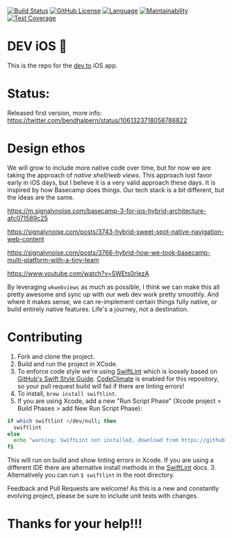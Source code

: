 [![Build Status](https://travis-ci.com/thepracticaldev/DEV-ios.svg?branch=master)](https://travis-ci.com/thepracticaldev/DEV-ios)
[![GitHub License](http://img.shields.io/badge/License-GPL%20v3-blue.svg?style=flat)](https://github.com/thepracticaldev/DEV-ios/blob/master/LICENSE)
[![Language](https://img.shields.io/badge/Language-Swift_5-f48041.svg?style=flat)](https://developer.apple.com/swift)
[![Maintainability](https://api.codeclimate.com/v1/badges/b162322067740725ad02/maintainability)](https://codeclimate.com/github/thepracticaldev/DEV-ios/maintainability)
[![Test Coverage](https://api.codeclimate.com/v1/badges/b162322067740725ad02/test_coverage)](https://codeclimate.com/github/thepracticaldev/DEV-ios/test_coverage)

# DEV iOS 💖

This is the repo for the [dev.to](https://dev.to) iOS app.

# Status:

Released first version, more info: https://twitter.com/bendhalpern/status/1061323718058786822

# Design ethos

We will grow to include more native code over time, but for now we are taking the approach of _native shell/web views_. This approach lost favor early in iOS days, but I believe it is a very valid approach these days. It is inspired by how Basecamp does things. Our tech stack is a bit different, but the ideas are the same. 

https://m.signalvnoise.com/basecamp-3-for-ios-hybrid-architecture-afc071589c25

https://signalvnoise.com/posts/3743-hybrid-sweet-spot-native-navigation-web-content

https://signalvnoise.com/posts/3766-hybrid-how-we-took-basecamp-multi-platform-with-a-tiny-team

https://www.youtube.com/watch?v=SWEts0rlezA

By leveraging `wkwebviews` as much as possible, I think we can make this all pretty awesome and sync up with our web dev work pretty smoothly. And where it makes sense, we can re-implement certain things fully native, or build entirely native features. Life's a journey, not a destination.

# Contributing
1. Fork and clone the project.
2. Build and run the project in XCode.
3. To enforce code style we're using [SwiftLint](https://github.com/realm/SwiftLint) which is loosely based on [GitHub's Swift Style Guide](https://github.com/github/swift-style-guide). [CodeClimate](https://codeclimate.com) is enabled for this repository, so your pull request build will fail if there are linting errors!
  1. To install, `brew install swiftlint`.
  2. If you are using Xcode, add a new "Run Script Phase" (Xcode project > Build Phases > add New Run Script Phase):
  ```bash
  if which swiftlint >/dev/null; then
    swiftlint
  else
    echo "warning: SwiftLint not installed, download from https://github.com/realm/SwiftLint"
  fi
  ```
   This will run on build and show linting errors in Xcode. If you are using a different IDE there are alternative install methods in the [SwiftLint](https://github.com/realm/SwiftLint) docs.
  3. Alternatively you can run `$ swiftlint` in the root directory.


Feedback and Pull Requests are welcome! As this is a new and constantly evolving project, please be sure to include unit tests with changes.

# Thanks for your help!!!
